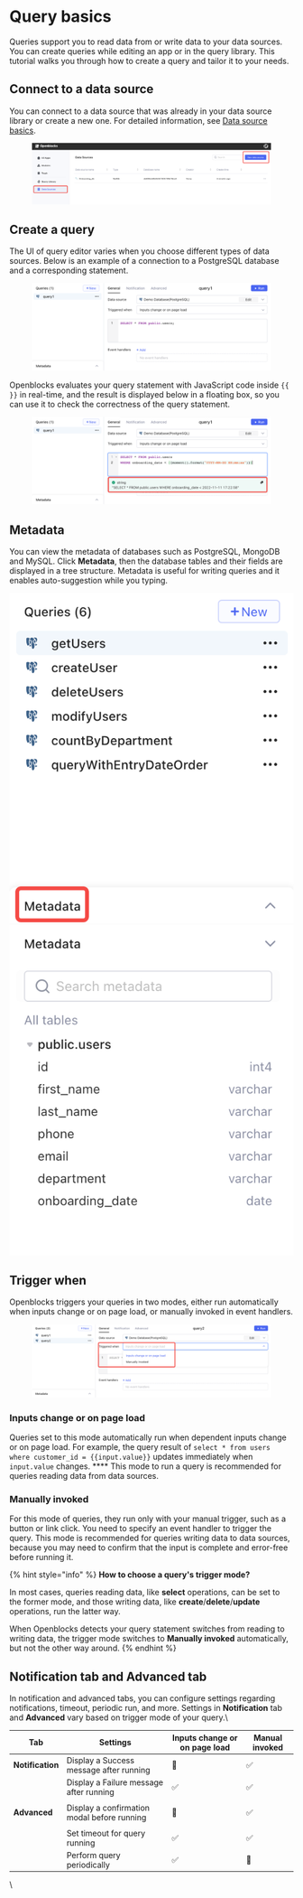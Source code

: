 # Query basics

Queries support you to read data from or write data to your data sources. You can create queries while editing an app or in the query library. This tutorial walks you through how to create a query and tailor it to your needs.

## Connect to a data source

You can connect to a data source that was already in your data source library or create a new one. For detailed information, see [Data source basics](../data-sources/data-source-basics.md).

<figure><img src="../.gitbook/assets/image (12).png" alt=""><figcaption></figcaption></figure>

## Create a query

The UI of query editor varies when you choose different types of data sources. Below is an example of a connection to a PostgreSQL database and a corresponding statement.

<figure><img src="../.gitbook/assets/image (15).png" alt=""><figcaption></figcaption></figure>

Openblocks evaluates your query statement with JavaScript code inside `{{ }}` in real-time, and the result is displayed below in a floating box, so you can use it to check the correctness of the query statement.

<figure><img src="../.gitbook/assets/image (36).png" alt=""><figcaption></figcaption></figure>

## Metadata

You can view the metadata of databases such as PostgreSQL, MongoDB and MySQL. Click **Metadata**, then the database tables and their fields are displayed in a tree structure. Metadata is useful for writing queries and it enables auto-suggestion while you typing.

![](<../.gitbook/assets/image (23).png>)![](<../.gitbook/assets/image (26).png>)

## Trigger when

Openblocks triggers your queries in two modes, either run automatically when inputs change or on page load, or manually invoked in event handlers.

<figure><img src="../.gitbook/assets/image (34).png" alt=""><figcaption></figcaption></figure>

### Inputs change or on page load

Queries set to this mode automatically run when dependent inputs change or on page load. For example, the query result of `select * from users where customer_id = {{input.value}}` updates immediately when `input.value` changes. **** This mode to run a query is recommended for queries reading data from data sources.

### Manually invoked

For this mode of queries, they run only with your manual trigger, such as a button or link click. You need to specify an event handler to trigger the query. This mode is recommended for queries writing data to data sources, because you may need to confirm that the input is complete and error-free before running it.

{% hint style="info" %}
**How to choose a query's trigger mode?**

In most cases, queries reading data, like **select** operations, can be set to the former mode, and those writing data, like **create**/**delete**/**update** operations, run the latter way.

When Openblocks detects your query statement switches from reading to writing data, the trigger mode switches to **Manually invoked** automatically, but not the other way around.
{% endhint %}

## Notification tab and Advanced tab

In notification and advanced tabs, you can configure settings regarding notifications, timeout, periodic run, and more. Settings in **Notification** tab and **Advanced** vary based on trigger mode of your query.\


| **Tab**          | **Settings**                                | **Inputs change or on page load** | **Manual invoked** |
| ---------------- | ------------------------------------------- | --------------------------------- | ------------------ |
| **Notification** | Display a Success message after running     | 🚫                                | ✅                  |
|                  | Display a Failure message after running     | ✅                                 | ✅                  |
| **Advanced**     | Display a confirmation modal before running | <p>🚫<br></p>                     | ✅                  |
|                  | Set timeout for query running               | ✅                                 | ✅                  |
|                  | Perform query periodically                  | ✅                                 | 🚫                 |

\
